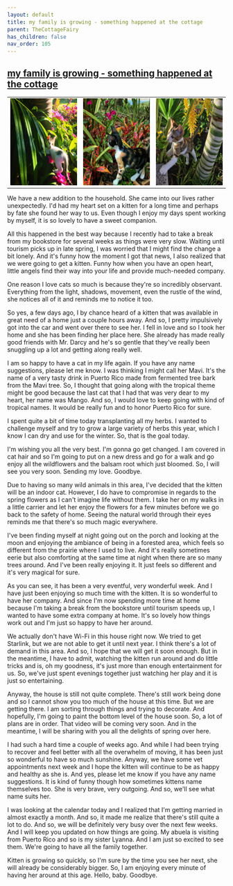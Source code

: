 ```yaml
---
layout: default
title: my family is growing - something happened at the cottage
parent: TheCottageFairy
has_children: false
nav_order: 105
---
```


## [my family is growing - something happened at the cottage](https://www.youtube.com/watch?v=Jo8D9XKf_0s)

<div>
<table align="center">
	<tr>
		<td align="center">
			<img src="../../posters/my_family_is_growing_-_something_happened_at_the_cottage-[Jo8D9XKf_0s]/generated_00.png" height="200" width="200"/>
		</td>
		<td align="center">
			<img src="../../posters/my_family_is_growing_-_something_happened_at_the_cottage-[Jo8D9XKf_0s]/generated_01.png" height="200" width="200"/>
		</td>
		<td align="center">
			<img src="../../posters/my_family_is_growing_-_something_happened_at_the_cottage-[Jo8D9XKf_0s]/generated_02.png" height="200" width="200"/>
		</td>
	</tr>
</table>
</div>

We have a new addition to the household. She came into our lives rather unexpectedly. I'd had my heart set on a kitten for a long time and perhaps by fate she found her way to us. Even though I enjoy my days spent working by myself, it is so lovely to have a sweet companion.

All this happened in the best way because I recently had to take a break from my bookstore for several weeks as things were very slow. Waiting until tourism picks up in late spring, I was worried that I might find the change a bit lonely. And it's funny how the moment I got that news, I also realized that we were going to get a kitten. Funny how when you have an open heart, little angels find their way into your life and provide much-needed company.

One reason I love cats so much is because they're so incredibly observant. Everything from the light, shadows, movement, even the rustle of the wind, she notices all of it and reminds me to notice it too.

So yes, a few days ago, I by chance heard of a kitten that was available in great need of a home just a couple hours away. And so, I pretty impulsively got into the car and went over there to see her. I fell in love and so I took her home and she has been finding her place here. She already has made really good friends with Mr. Darcy and he's so gentle that they've really been snuggling up a lot and getting along really well.

I am so happy to have a cat in my life again. If you have any name suggestions, please let me know. I was thinking I might call her Mavi. It's the name of a very tasty drink in Puerto Rico made from fermented tree bark from the Mavi tree. So, I thought that going along with the tropical theme might be good because the last cat that I had that was very dear to my heart, her name was Mango. And so, I would love to keep going with kind of tropical names. It would be really fun and to honor Puerto Rico for sure.

I spent quite a bit of time today transplanting all my herbs. I wanted to challenge myself and try to grow a large variety of herbs this year, which I know I can dry and use for the winter. So, that is the goal today.

I'm wishing you all the very best. I'm gonna go get changed. I am covered in cat hair and so I'm going to put on a new dress and go for a walk and go enjoy all the wildflowers and the balsam root which just bloomed. So, I will see you very soon. Sending my love. Goodbye.

Due to having so many wild animals in this area, I've decided that the kitten will be an indoor cat. However, I do have to compromise in regards to the spring flowers as I can't imagine life without them. I take her on my walks in a little carrier and let her enjoy the flowers for a few minutes before we go back to the safety of home. Seeing the natural world through their eyes reminds me that there's so much magic everywhere.

I've been finding myself at night going out on the porch and looking at the moon and enjoying the ambiance of being in a forested area, which feels so different from the prairie where I used to live. And it's really sometimes eerie but also comforting at the same time at night when there are so many trees around. And I've been really enjoying it. It just feels so different and it's very magical for sure.

As you can see, it has been a very eventful, very wonderful week. And I have just been enjoying so much time with the kitten. It is so wonderful to have her company. And since I'm now spending more time at home because I'm taking a break from the bookstore until tourism speeds up, I wanted to have some extra company at home. It's so lovely how things work out and I'm just so happy to have her around.

We actually don't have Wi-Fi in this house right now. We tried to get Starlink, but we are not able to get it until next year. I think there's a lot of demand in this area. And so, I hope that we will get it soon enough. But in the meantime, I have to admit, watching the kitten run around and do little tricks and is, oh my goodness, it's just more than enough entertainment for us. So, we've just spent evenings together just watching her play and it is just so entertaining.

Anyway, the house is still not quite complete. There's still work being done and so I cannot show you too much of the house at this time. But we are getting there. I am sorting through things and trying to decorate. And hopefully, I'm going to paint the bottom level of the house soon. So, a lot of plans are in order. That video will be coming very soon. And in the meantime, I will be sharing with you all the delights of spring over here.

I had such a hard time a couple of weeks ago. And while I had been trying to recover and feel better with all the overwhelm of moving, it has been just so wonderful to have so much sunshine. Anyway, we have some vet appointments next week and I hope the kitten will continue to be as happy and healthy as she is. And yes, please let me know if you have any name suggestions. It is kind of funny though how sometimes kittens name themselves too. She is very brave, very outgoing. And so, we'll see what name suits her.

I was looking at the calendar today and I realized that I'm getting married in almost exactly a month. And so, it made me realize that there's still quite a lot to do. And so, we will be definitely very busy over the next few weeks. And I will keep you updated on how things are going. My abuela is visiting from Puerto Rico and so is my sister Lyanna. And I am just so excited to see them. We're going to have all the family together.

Kitten is growing so quickly, so I'm sure by the time you see her next, she will already be considerably bigger. So, I am enjoying every minute of having her around at this age. Hello, baby. Goodbye.